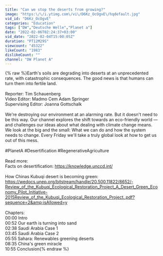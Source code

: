```yaml
---
title: "Can we stop the deserts from growing?"
image: "https:\/\/i.ytimg.com\/vi\/D6Kz_OcOgvE\/hqdefault.jpg"
vid_id: "D6Kz_OcOgvE"
categories: "Education"
tags: ["DW","Deutsche Welle","Planet a"]
date: "2022-02-06T02:24:37+03:00"
vid_date: "2022-02-04T15:00:05Z"
duration: "PT12M29S"
viewcount: "45322"
likeCount: "1983"
dislikeCount: ""
channel: "DW Planet A"
---
```

{% raw %}Earth's soils are degrading into deserts at an unprecedented rate, with catastrophic consequences. The good news is that humans can turn them into fertile land.<br /><br />Reporter: Tim Schauenberg<br />Video Editor: Madmo Cem Adam Springer<br />Supervising Editor: Joanna Gottschalk  <br /><br />We're destroying our environment at an alarming rate. But it doesn't need to be this way. Our channel explores the shift towards an eco-friendly world — and challenges our ideas about what dealing with climate change means. We look at the big and the small: What we can do and how the system needs to change. Every Friday we'll take a truly global look at how to get us out of this mess.<br /><br />#PlanetA #Desertification #RegenerativeAgriculture<br /><br />Read more: <br />Facts on desertification: <a rel="nofollow" target="blank" href="https://knowledge.unccd.int/">https://knowledge.unccd.int/</a><br /><br />How Chinas Kubuqi desert is becoming green: <a rel="nofollow" target="blank" href="https://wedocs.unep.org/bitstream/handle/20.500.11822/8652/-Review_of_the_Kubuqi_Ecological_Restoration_Project_A_Desert_Green_Economy_Pilot_Initiative-2015Review_of_the_Kubuqi_Ecological_Restoration_Project..pdf?sequence=2&amp;isAllowed=y">https://wedocs.unep.org/bitstream/handle/20.500.11822/8652/-Review_of_the_Kubuqi_Ecological_Restoration_Project_A_Desert_Green_Economy_Pilot_Initiative-2015Review_of_the_Kubuqi_Ecological_Restoration_Project..pdf?sequence=2&amp;isAllowed=y</a> <br /><br />Chapters: <br />00:00 Intro<br />00:52 Our earth is turning into sand <br />02:38 Saudi Arabia Case 1 <br />03:45 Saudi Arabia Case 2 <br />05:55 Sahara: Renewables greening deserts <br />08:35 China's green miracle <br />10:55 Conclusion{% endraw %}
